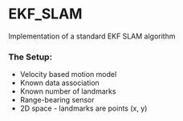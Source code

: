# EKF_SLAM
Implementation of a standard EKF SLAM algorithm


### The Setup:
- Velocity based motion model 
- Known data association 
- Known number of landmarks 
- Range-bearing sensor 
- 2D space - landmarks are points (x, y)

